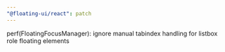 ```yaml
---
"@floating-ui/react": patch
---
```


perf(FloatingFocusManager): ignore manual tabindex handling for listbox role floating elements
